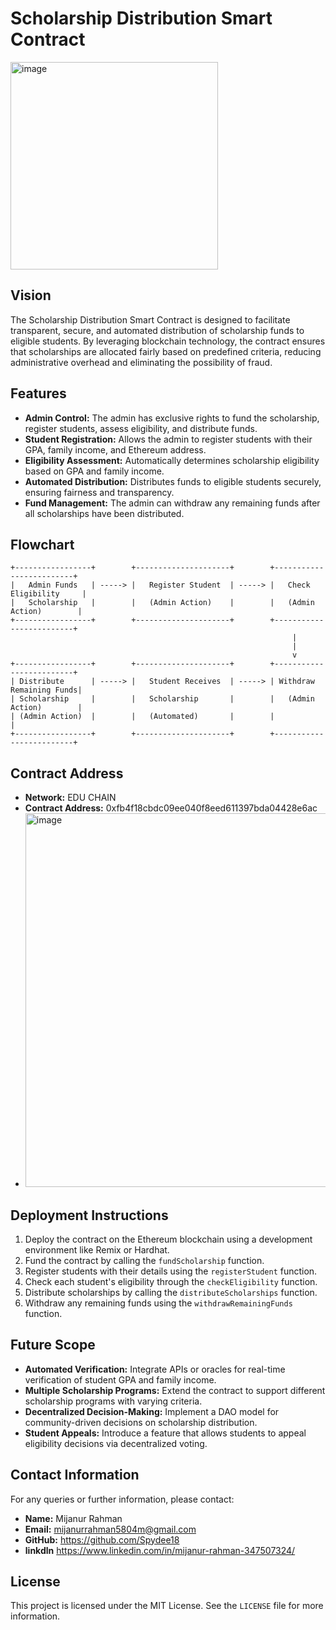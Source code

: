 # Scholarship Distribution Smart Contract
<img width="332" alt="image" src="https://github.com/user-attachments/assets/c69e472c-53e7-4255-b494-6583e51636af">

## Vision
The Scholarship Distribution Smart Contract is designed to facilitate transparent, secure, and automated distribution of scholarship funds to eligible students. By leveraging blockchain technology, the contract ensures that scholarships are allocated fairly based on predefined criteria, reducing administrative overhead and eliminating the possibility of fraud.

## Features
- **Admin Control:** The admin has exclusive rights to fund the scholarship, register students, assess eligibility, and distribute funds.
- **Student Registration:** Allows the admin to register students with their GPA, family income, and Ethereum address.
- **Eligibility Assessment:** Automatically determines scholarship eligibility based on GPA and family income.
- **Automated Distribution:** Distributes funds to eligible students securely, ensuring fairness and transparency.
- **Fund Management:** The admin can withdraw any remaining funds after all scholarships have been distributed.

## Flowchart
```
+-----------------+        +---------------------+        +-------------------------+
|   Admin Funds   | -----> |   Register Student  | -----> |   Check Eligibility     |
|   Scholarship   |        |   (Admin Action)    |        |   (Admin Action)        |
+-----------------+        +---------------------+        +-------------------------+
                                                               |
                                                               |
                                                               v
+-----------------+        +---------------------+        +-------------------------+
| Distribute      | -----> |   Student Receives  | -----> | Withdraw Remaining Funds|
| Scholarship     |        |   Scholarship       |        |   (Admin Action)        |
| (Admin Action)  |        |   (Automated)       |        |                         |
+-----------------+        +---------------------+        +-------------------------+
```

## Contract Address
- **Network:** EDU CHAIN
- **Contract Address:** 0xfb4f18cbdc09ee040f8eed611397bda04428e6ac
- <img width="598" alt="image" src="https://github.com/user-attachments/assets/7afe1d9f-5dee-401c-9ed8-3a342d9e6f9b">


## Deployment Instructions
1. Deploy the contract on the Ethereum blockchain using a development environment like Remix or Hardhat.
2. Fund the contract by calling the `fundScholarship` function.
3. Register students with their details using the `registerStudent` function.
4. Check each student's eligibility through the `checkEligibility` function.
5. Distribute scholarships by calling the `distributeScholarships` function.
6. Withdraw any remaining funds using the `withdrawRemainingFunds` function.

## Future Scope
- **Automated Verification:** Integrate APIs or oracles for real-time verification of student GPA and family income.
- **Multiple Scholarship Programs:** Extend the contract to support different scholarship programs with varying criteria.
- **Decentralized Decision-Making:** Implement a DAO model for community-driven decisions on scholarship distribution.
- **Student Appeals:** Introduce a feature that allows students to appeal eligibility decisions via decentralized voting.

## Contact Information
For any queries or further information, please contact:
- **Name:** Mijanur Rahman
- **Email:** mijanurrahman5804m@gmail.com
- **GitHub:** https://github.com/Spydee18
- **linkdln** https://www.linkedin.com/in/mijanur-rahman-347507324/

## License
This project is licensed under the MIT License. See the `LICENSE` file for more information.
